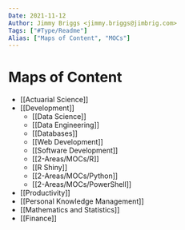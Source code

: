 ```yaml
---
Date: 2021-11-12
Author: Jimmy Briggs <jimmy.briggs@jimbrig.com>
Tags: ["#Type/Readme"]
Alias: ["Maps of Content", "MOCs"]
---
```


# Maps of Content

-   [[Actuarial Science]]
-   [[Development]]
	- [[Data Science]]
	- [[Data Engineering]]
	- [[Databases]]
	- [[Web Development]]
	- [[Software Development]]
	- [[2-Areas/MOCs/R]] 
	- [[R Shiny]]
	- [[2-Areas/MOCs/Python]]
	- [[2-Areas/MOCs/PowerShell]]
- [[Productivity]]
- [[Personal Knowledge Management]]
- [[Mathematics and Statistics]]
- [[Finance]]